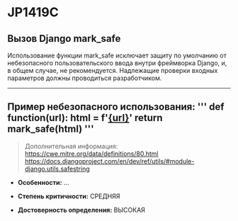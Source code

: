 # JP1419C 
## Вызов Django mark_safe
Использование функции mark_safe исключает защиту по умолчанию от небезопасного
пользовательского ввода внутри фреймворка Django, и, в общем случае, не рекомендуется. 
Надлежащие проверки входных параметров должны проводиться разработчиком.


---
Пример небезопасного использования:
'''
def function(url):
    html = f'<a href="{url}">{url}</a>'
    return mark_safe(html)
'''
---
> Дополнительная информация:
> <https://cwe.mitre.org/data/definitions/80.html>
> <https://docs.djangoproject.com/en/dev/ref/utils/#module-django.utils.safestring>

* __Особенности:__ ...

* __Степень критичности:__ СРЕДНЯЯ
* __Достоверность определения:__ ВЫСОКАЯ